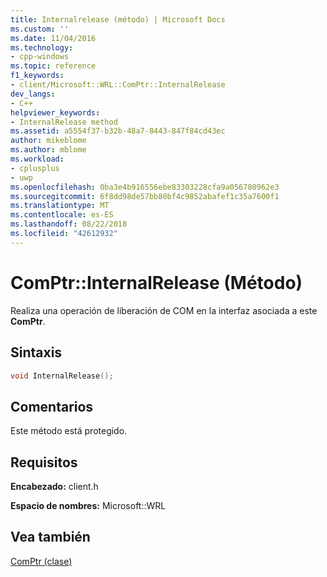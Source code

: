 ```yaml
---
title: Internalrelease (método) | Microsoft Docs
ms.custom: ''
ms.date: 11/04/2016
ms.technology:
- cpp-windows
ms.topic: reference
f1_keywords:
- client/Microsoft::WRL::ComPtr::InternalRelease
dev_langs:
- C++
helpviewer_keywords:
- InternalRelease method
ms.assetid: a5554f37-b32b-48a7-8443-847f84cd43ec
author: mikeblome
ms.author: mblome
ms.workload:
- cplusplus
- uwp
ms.openlocfilehash: 0ba3e4b916556ebe83303228cfa9a056780962e3
ms.sourcegitcommit: 6f8dd98de57bb80bf4c9852abafef1c35a7600f1
ms.translationtype: MT
ms.contentlocale: es-ES
ms.lasthandoff: 08/22/2018
ms.locfileid: "42612932"
---
```

# <a name="comptrinternalrelease-method"></a>ComPtr::InternalRelease (Método)

Realiza una operación de liberación de COM en la interfaz asociada a este **ComPtr**.

## <a name="syntax"></a>Sintaxis

```cpp
void InternalRelease();
```

## <a name="remarks"></a>Comentarios

Este método está protegido.

## <a name="requirements"></a>Requisitos

**Encabezado:** client.h

**Espacio de nombres:** Microsoft::WRL

## <a name="see-also"></a>Vea también

[ComPtr (clase)](../windows/comptr-class.md)